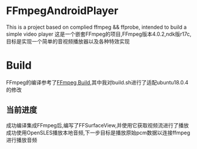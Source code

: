 # FFmpegAndroidPlayer
This is a project based on complied ffmpeg &amp;&amp; ffprobe, intended to build a simple video player 
这是一个嵌套FFmpeg的项目,FFmpeg版本4.0.2,ndk版r17c,目标是实现一个简单的音视频播放器以及各种特效实现
# Build
FFmpeg的编译参考了[FFmpeg Build](https://github.com/inFullMobile/videokit-ffmpeg-android),其中我对build.sh进行了适配ubuntu18.0.4的修改
## 当前进度
成功编译集成FFmpeg后,编写了FFSurfaceView,并使用它获取视频流进行了播放
成功使用OpenSLES播放本地音频,下一步目标是播放原始pcm数据以连接ffmpeg进行播放音频
